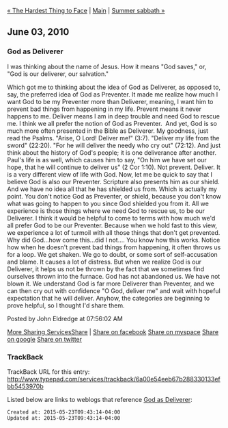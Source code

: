 
[« The Hardest Thing to Face](http://blog.ransomedheart.com/john/2010/05/the-hardest-thing-to-face.html) | [Main](http://blog.ransomedheart.com/john/) | [Summer sabbath »](http://blog.ransomedheart.com/john/2010/06/summer-sabbath.html)

## June 03, 2010

### God as Deliverer

I was thinking about the name of Jesus. How it means "God saves," or, "God is our deliverer, our salvation."

Which got me to thinking about the idea of God as Deliverer, as opposed to, say, the preferred idea of God as Preventer. It made me realize how much I want God to be my Preventer more than Deliverer, meaning, I want him to prevent bad things from happening in my life. Prevent means it never happens to me. Deliver means I am in deep trouble and need God to rescue me. I think we all prefer the notion of God as Preventer. 
And yet, God is so much more often presented in the Bible as Deliverer. My goodness, just read the Psalms. "Arise, O Lord! Deliver me!" (3:7). "Deliver my life from the sword" (22:20). "For he will deliver the needy who cry out" (72:12). And just think about the history of God's people; it is one deliverance after another. Paul's life is as well, which causes him to say, "On him we have set our hope, that he will continue to deliver us" (2 Cor 1:10).
Not prevent. Deliver. It is a very different view of life with God.
Now, let me be quick to say that I believe God is also our Preventer. Scripture also presents him as our shield. And we have no idea all that he has shielded us from. Which is actually my point. You don't notice God as Preventer, or shield, because you don't know what was going to happen to you since God shielded you from it. All we experience is those things where we need God to rescue us, to be our Deliverer.
I think it would be helpful to come to terms with how much we'd all prefer God to be our Preventer. Because when we hold fast to this view, we experience a lot of turmoil with all those things that don't get prevented. Why did God...how come this...did I not.... You know how this works. Notice how when he doesn't prevent bad things from happening, it often throws us for a loop. We get shaken. We go to doubt, or some sort of self-accusation and blame. It causes a lot of distress.
But when we realize God is our Deliverer, it helps us not be thrown by the fact that we sometimes find ourselves thrown into the furnace. God has not abandoned us. We have not blown it. We understand God is far more Deliverer than Preventer, and we can then cry out with confidence "O God, deliver me" and wait with hopeful expectation that he will deliver.
Anyhow, the categories are beginning to prove helpful, so I thought I'd share them.

Posted by John Eldredge at 07:56:02 AM

[More Sharing ServicesShare](http://www.addthis.com/bookmark.php?v=250&username=xa-4bcf52152940bd94) | [Share on facebook](http://blog.ransomedheart.com/john/2010/06/god-as-deliverer.html#) [Share on myspace](http://blog.ransomedheart.com/john/2010/06/god-as-deliverer.html#) [Share on google](http://blog.ransomedheart.com/john/2010/06/god-as-deliverer.html#) [Share on twitter](http://blog.ransomedheart.com/john/2010/06/god-as-deliverer.html#)

### TrackBack

TrackBack URL for this entry:
http://www.typepad.com/services/trackback/6a00e54eeb67b288330133efbb5453970b

Listed below are links to weblogs that reference [God as Deliverer](http://blog.ransomedheart.com/john/2010/06/god-as-deliverer.html):

    Created at: 2015-05-23T09:43:14-04:00
    Updated at: 2015-05-23T09:43:14-04:00

